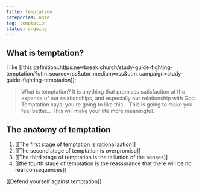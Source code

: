 ```yaml
---
Title: Temptation
categories: note
tag: temptation
status: ongoing
---
```


## What is temptation? 

I like [[this definition::https:newbreak.church/study-guide-fighting-temptation/?utm_source=rss&utm_medium=rss&utm_campaign=study-guide-fighting-temptation]]:

>What is temptation? It is anything that promises satisfaction at the expense of our relationships, and especially our relationship with God. Temptation says: you're going to like this... This is going to make you feel better... This will make your life more meaningful. 

## The anatomy of temptation
1. [[The first stage of temptation is rationalization]]
2. [[The second stage of temptation is overpromise]]
3. [[The third stage of temptation is the titillation of the senses]]
4. [[the fourth stage of temptation is the reassurance that there will be no real consequences]]

[[Defend yourself against temptation]]
